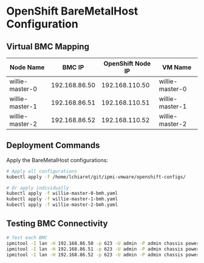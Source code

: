 # OpenShift BareMetalHost Configuration

## Virtual BMC Mapping

| Node Name | BMC IP | OpenShift Node IP | VM Name |
|-----------|--------|-------------------|---------|
| willie-master-0 | 192.168.86.50 | 192.168.110.50 | willie-master-0 |
| willie-master-1 | 192.168.86.51 | 192.168.110.51 | willie-master-1 |
| willie-master-2 | 192.168.86.52 | 192.168.110.52 | willie-master-2 |

## Deployment Commands

Apply the BareMetalHost configurations:

```bash
# Apply all configurations
kubectl apply -f /home/lchiaret/git/ipmi-vmware/openshift-configs/

# Or apply individually
kubectl apply -f willie-master-0-bmh.yaml
kubectl apply -f willie-master-1-bmh.yaml
kubectl apply -f willie-master-2-bmh.yaml
```

## Testing BMC Connectivity

```bash
# Test each BMC
ipmitool -I lan -H 192.168.86.50 -p 623 -U admin -P admin chassis power status
ipmitool -I lan -H 192.168.86.51 -p 623 -U admin -P admin chassis power status
ipmitool -I lan -H 192.168.86.52 -p 623 -U admin -P admin chassis power status
```
